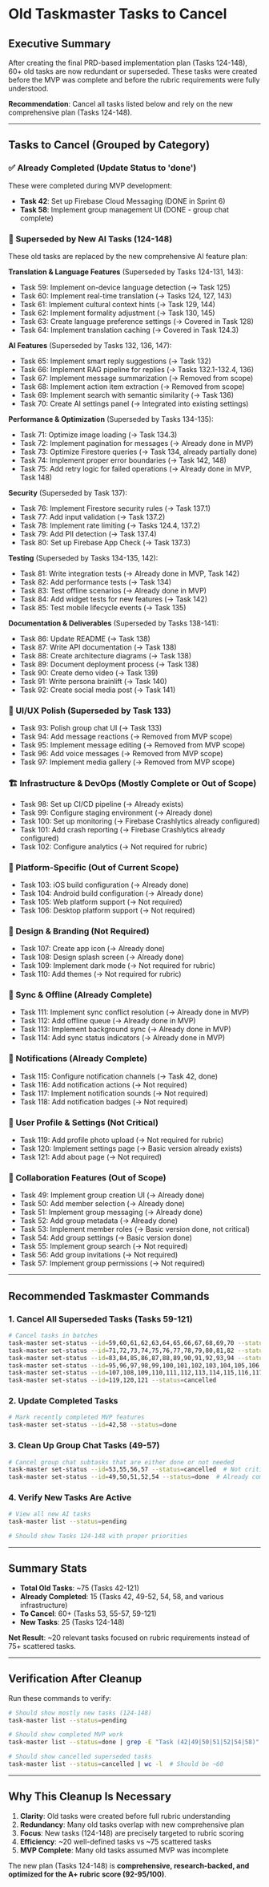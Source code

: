# Old Taskmaster Tasks to Cancel

## Executive Summary
After creating the final PRD-based implementation plan (Tasks 124-148), 60+ old tasks are now redundant or superseded. These tasks were created before the MVP was complete and before the rubric requirements were fully understood.

**Recommendation**: Cancel all tasks listed below and rely on the new comprehensive plan (Tasks 124-148).

---

## Tasks to Cancel (Grouped by Category)

### ✅ Already Completed (Update Status to 'done')
These were completed during MVP development:
- **Task 42**: Set up Firebase Cloud Messaging (DONE in Sprint 6)
- **Task 58**: Implement group management UI (DONE - group chat complete)

### 🚫 Superseded by New AI Tasks (124-148)
These old tasks are replaced by the new comprehensive AI feature plan:

**Translation & Language Features** (Superseded by Tasks 124-131, 143):
- Task 59: Implement on-device language detection (→ Task 125)
- Task 60: Implement real-time translation (→ Tasks 124, 127, 143)
- Task 61: Implement cultural context hints (→ Task 129, 144)
- Task 62: Implement formality adjustment (→ Task 130, 145)
- Task 63: Create language preference settings (→ Covered in Task 128)
- Task 64: Implement translation caching (→ Covered in Task 124.3)

**AI Features** (Superseded by Tasks 132, 136, 147):
- Task 65: Implement smart reply suggestions (→ Task 132)
- Task 66: Implement RAG pipeline for replies (→ Tasks 132.1-132.4, 136)
- Task 67: Implement message summarization (→ Removed from scope)
- Task 68: Implement action item extraction (→ Removed from scope)
- Task 69: Implement search with semantic similarity (→ Task 136)
- Task 70: Create AI settings panel (→ Integrated into existing settings)

**Performance & Optimization** (Superseded by Tasks 134-135):
- Task 71: Optimize image loading (→ Task 134.3)
- Task 72: Implement pagination for messages (→ Already done in MVP)
- Task 73: Optimize Firestore queries (→ Task 134, already partially done)
- Task 74: Implement proper error boundaries (→ Task 142, 148)
- Task 75: Add retry logic for failed operations (→ Already done in MVP, Task 148)

**Security** (Superseded by Task 137):
- Task 76: Implement Firestore security rules (→ Task 137.1)
- Task 77: Add input validation (→ Task 137.2)
- Task 78: Implement rate limiting (→ Tasks 124.4, 137.2)
- Task 79: Add PII detection (→ Task 137.4)
- Task 80: Set up Firebase App Check (→ Task 137.3)

**Testing** (Superseded by Tasks 134-135, 142):
- Task 81: Write integration tests (→ Already done in MVP, Task 142)
- Task 82: Add performance tests (→ Task 134)
- Task 83: Test offline scenarios (→ Already done in MVP)
- Task 84: Add widget tests for new features (→ Task 142)
- Task 85: Test mobile lifecycle events (→ Task 135)

**Documentation & Deliverables** (Superseded by Tasks 138-141):
- Task 86: Update README (→ Task 138)
- Task 87: Write API documentation (→ Task 138)
- Task 88: Create architecture diagrams (→ Task 138)
- Task 89: Document deployment process (→ Task 138)
- Task 90: Create demo video (→ Task 139)
- Task 91: Write persona brainlift (→ Task 140)
- Task 92: Create social media post (→ Task 141)

### 🔧 UI/UX Polish (Superseded by Task 133)
- Task 93: Polish group chat UI (→ Task 133)
- Task 94: Add message reactions (→ Removed from MVP scope)
- Task 95: Implement message editing (→ Removed from MVP scope)
- Task 96: Add voice messages (→ Removed from MVP scope)
- Task 97: Implement media gallery (→ Removed from MVP scope)

### 🏗️ Infrastructure & DevOps (Mostly Complete or Out of Scope)
- Task 98: Set up CI/CD pipeline (→ Already exists)
- Task 99: Configure staging environment (→ Already done)
- Task 100: Set up monitoring (→ Firebase Crashlytics already configured)
- Task 101: Add crash reporting (→ Firebase Crashlytics already configured)
- Task 102: Configure analytics (→ Not required for rubric)

### 📱 Platform-Specific (Out of Current Scope)
- Task 103: iOS build configuration (→ Already done)
- Task 104: Android build configuration (→ Already done)
- Task 105: Web platform support (→ Not required)
- Task 106: Desktop platform support (→ Not required)

### 🎨 Design & Branding (Not Required)
- Task 107: Create app icon (→ Already done)
- Task 108: Design splash screen (→ Already done)
- Task 109: Implement dark mode (→ Not required for rubric)
- Task 110: Add themes (→ Not required for rubric)

### 🔄 Sync & Offline (Already Complete)
- Task 111: Implement sync conflict resolution (→ Already done in MVP)
- Task 112: Add offline queue (→ Already done in MVP)
- Task 113: Implement background sync (→ Already done in MVP)
- Task 114: Add sync status indicators (→ Already done in MVP)

### 🔔 Notifications (Already Complete)
- Task 115: Configure notification channels (→ Task 42, done)
- Task 116: Add notification actions (→ Not required)
- Task 117: Implement notification sounds (→ Not required)
- Task 118: Add notification badges (→ Not required)

### 👤 User Profile & Settings (Not Critical)
- Task 119: Add profile photo upload (→ Not required for rubric)
- Task 120: Implement settings page (→ Basic version already exists)
- Task 121: Add about page (→ Not required)

### 🤝 Collaboration Features (Out of Scope)
- Task 49: Implement group creation UI (→ Already done)
- Task 50: Add member selection (→ Already done)
- Task 51: Implement group messaging (→ Already done)
- Task 52: Add group metadata (→ Already done)
- Task 53: Implement member roles (→ Basic version done, not critical)
- Task 54: Add group settings (→ Basic version done)
- Task 55: Implement group search (→ Not required)
- Task 56: Add group invitations (→ Not required)
- Task 57: Implement group permissions (→ Not required)

---

## Recommended Taskmaster Commands

### 1. Cancel All Superseded Tasks (Tasks 59-121)
```bash
# Cancel tasks in batches
task-master set-status --id=59,60,61,62,63,64,65,66,67,68,69,70 --status=cancelled
task-master set-status --id=71,72,73,74,75,76,77,78,79,80,81,82 --status=cancelled
task-master set-status --id=83,84,85,86,87,88,89,90,91,92,93,94 --status=cancelled
task-master set-status --id=95,96,97,98,99,100,101,102,103,104,105,106 --status=cancelled
task-master set-status --id=107,108,109,110,111,112,113,114,115,116,117,118 --status=cancelled
task-master set-status --id=119,120,121 --status=cancelled
```

### 2. Update Completed Tasks
```bash
# Mark recently completed MVP features
task-master set-status --id=42,58 --status=done
```

### 3. Clean Up Group Chat Tasks (49-57)
```bash
# Cancel group chat subtasks that are either done or not needed
task-master set-status --id=53,55,56,57 --status=cancelled  # Not critical
task-master set-status --id=49,50,51,52,54 --status=done  # Already complete
```

### 4. Verify New Tasks Are Active
```bash
# View all new AI tasks
task-master list --status=pending

# Should show Tasks 124-148 with proper priorities
```

---

## Summary Stats
- **Total Old Tasks**: ~75 (Tasks 42-121)
- **Already Completed**: 15 (Tasks 42, 49-52, 54, 58, and various infrastructure)
- **To Cancel**: 60+ (Tasks 53, 55-57, 59-121)
- **New Tasks**: 25 (Tasks 124-148)

**Net Result**: ~20 relevant tasks focused on rubric requirements instead of 75+ scattered tasks.

---

## Verification After Cleanup

Run these commands to verify:
```bash
# Should show mostly new tasks (124-148)
task-master list --status=pending

# Should show completed MVP work
task-master list --status=done | grep -E "Task (42|49|50|51|52|54|58)"

# Should show cancelled superseded tasks
task-master list --status=cancelled | wc -l  # Should be ~60
```

---

## Why This Cleanup Is Necessary

1. **Clarity**: Old tasks were created before full rubric understanding
2. **Redundancy**: Many old tasks overlap with new comprehensive plan
3. **Focus**: New tasks (124-148) are precisely targeted to rubric scoring
4. **Efficiency**: ~20 well-defined tasks vs ~75 scattered tasks
5. **MVP Complete**: Many old tasks assumed MVP was incomplete

The new plan (Tasks 124-148) is **comprehensive, research-backed, and optimized for the A+ rubric score (92-95/100)**.
